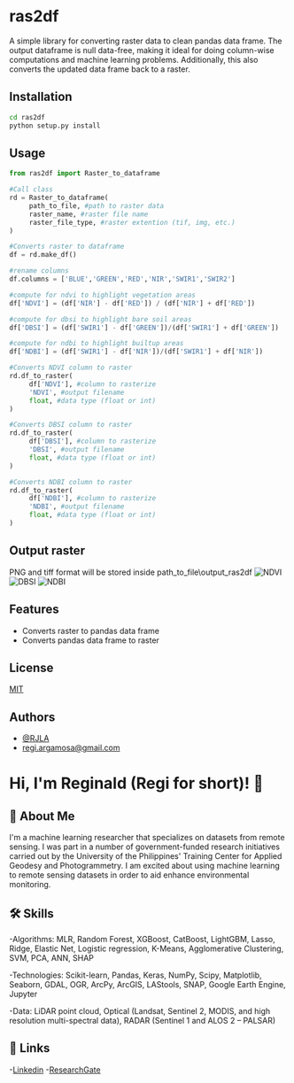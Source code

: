 # ras2df
A simple library for converting raster data to clean pandas data frame. The output dataframe is null data-free, making it ideal for doing column-wise computations and machine learning problems. Additionally, this also converts the updated data frame back to a raster.

## Installation
```cmd
cd ras2df
python setup.py install
```

## Usage
```python
from ras2df import Raster_to_dataframe

#Call class 
rd = Raster_to_dataframe(
     path_to_file, #path to raster data
     raster_name, #raster file name
     raster_file_type, #raster extention (tif, img, etc.)
)

#Converts raster to dataframe 
df = rd.make_df()

#rename columns
df.columns = ['BLUE','GREEN','RED','NIR','SWIR1','SWIR2']

#compute for ndvi to highlight vegetation areas
df['NDVI'] = (df['NIR'] - df['RED']) / (df['NIR'] + df['RED'])

#compute for dbsi to highlight bare soil areas
df['DBSI'] = (df['SWIR1'] - df['GREEN'])/(df['SWIR1'] + df['GREEN'])

#compute for ndbi to highlight builtup areas
df['NDBI'] = (df['SWIR1'] - df['NIR'])/(df['SWIR1'] + df['NIR'])

#Converts NDVI column to raster
rd.df_to_raster(
     df['NDVI'], #column to rasterize
     'NDVI', #output filename
     float, #data type (float or int)
)

#Converts DBSI column to raster
rd.df_to_raster(
     df['DBSI'], #column to rasterize
     'DBSI', #output filename
     float, #data type (float or int)
)

#Converts NDBI column to raster
rd.df_to_raster(
     df['NDBI'], #column to rasterize
     'NDBI', #output filename
     float, #data type (float or int)
)


```
## Output raster
PNG and tiff format will be stored inside
path_to_file\output_ras2df
![NDVI](https://user-images.githubusercontent.com/18103736/162381758-4c31d547-9994-4e08-b8da-b7b924c072a2.png)
![DBSI](https://user-images.githubusercontent.com/18103736/162377371-d5e76174-1709-463b-911e-f4bdcfdea9b2.png)
![NDBI](https://user-images.githubusercontent.com/18103736/162377422-e3c9493f-8dcb-4f93-8691-5e78b2799930.png)

## Features

- Converts raster to pandas data frame 
- Converts pandas data frame to raster
## License
[MIT](https://github.com/RJLA/ras2df/files/8449316/LICENSE.txt)
## Authors
- [@RJLA](https://github.com/RJLA)
- regi.argamosa@gmail.com


# Hi, I'm Reginald (Regi for short)! 👋
## 🚀 About Me
I'm a machine learning researcher that specializes on datasets from remote sensing. I was part in a number of government-funded research initiatives carried out by the University of the Philippines' Training Center for Applied Geodesy and Photogrammetry. I am excited about using machine learning to remote sensing datasets in order to aid enhance environmental monitoring.

## 🛠 Skills
-Algorithms: MLR, Random Forest, XGBoost, CatBoost, LightGBM, Lasso, Ridge, Elastic Net, Logistic regression, 
K-Means, Agglomerative Clustering, SVM, PCA, ANN, SHAP

-Technologies: Scikit-learn, Pandas, Keras, NumPy, Scipy,
Matplotlib, Seaborn, GDAL, OGR, ArcPy, ArcGIS, LAStools,
SNAP, Google Earth Engine, Jupyter

-Data: LiDAR point cloud, Optical (Landsat, Sentinel 2,
MODIS, and high resolution multi-spectral data), RADAR (Sentinel 1 and ALOS 2 – PALSAR) 



## 🔗 Links
-[Linkedin](https://www.linkedin.com/in/rjla/)
-[ResearchGate](https://www.researchgate.net/profile/Reginald-Argamosa)




